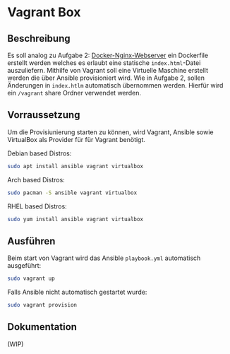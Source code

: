 # Vagrant Box

## Beschreibung
Es soll analog zu Aufgabe 2: [Docker-Nginx-Webserver](https://github.com/ckiri/dev-ops/tree/main/docker-nginx-webserver) ein Dockerfile erstellt werden welches es
erlaubt eine statische `index.html`-Datei auszuliefern. Mithilfe von Vagrant soll eine Virtuelle
Maschine erstellt werden die über Ansible provisioniert wird. Wie in Aufgabe 2, sollen Änderungen
in `index.htlm` automatisch übernommen werden. Hierfür wird ein `/vagrant` share Ordner verwendet
werden.

## Vorraussetzung
Um die Provisiunierung starten zu können, wird Vagrant, Ansible sowie VirtualBox als Provider für
für Vagrant benötigt.

Debian based Distros:
```bash
sudo apt install ansible vagrant virtualbox
```

Arch based Distros:
```bash
sudo pacman -S ansible vagrant virtualbox
```

RHEL based Distros:
```bash
sudo yum install ansible vagrant virtualbox
```

## Ausführen
Beim start von Vagrant wird das Ansible `playbook.yml` automatisch ausgeführt:
```bash
sudo vagrant up
```

Falls Ansible nicht automatisch gestartet wurde:
```bash
sudo vagrant provision
```

## Dokumentation
(WIP)
